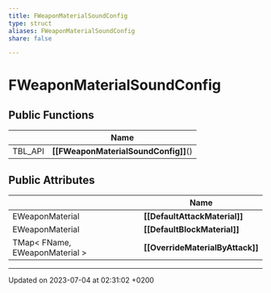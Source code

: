 ```yaml
---
title: FWeaponMaterialSoundConfig
type: struct
aliases: FWeaponMaterialSoundConfig
share: false

---
```


# FWeaponMaterialSoundConfig





## Public Functions

|                | Name           |
| -------------- | -------------- |
| TBL_API | **[[FWeaponMaterialSoundConfig]]**() |

## Public Attributes

|                | Name           |
| -------------- | -------------- |
| EWeaponMaterial | **[[DefaultAttackMaterial]]**  |
| EWeaponMaterial | **[[DefaultBlockMaterial]]**  |
| TMap< FName, EWeaponMaterial > | **[[OverrideMaterialByAttack]]**  |

-------------------------------

Updated on 2023-07-04 at 02:31:02 +0200